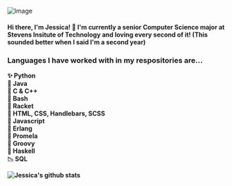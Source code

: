 ![Image](https://i.gyazo.com/8897ece3c092780cdbc035e2018e1c45.png)
<h4> Hi there, I'm Jessica! 👋 I'm currently a senior Computer Science major at Stevens Insitute of Technology and loving every second of it! (This sounded better when I said I'm a second year) </h4>

<h3> Languages I have worked with in my respositories are... </h3>

<p>
<strong> ✨ Python <br>
🌈 Java <br>
🍂 C & C++ <br>
🌵 Bash <br>
🌻 Racket <br>
🌲 HTML, CSS, Handlebars, SCSS <br>
🍄 Javascript <br><strong>
🦎 Erlang <br>
🦩 Promela <br>
🕺 Groovy <br>
🐝 Haskell <br>
📉 SQL <br>
</p>
  
![Jessica's github stats](https://github-readme-stats.vercel.app/api?username=jnoel01&show_icons=true&theme=solarized-light)






